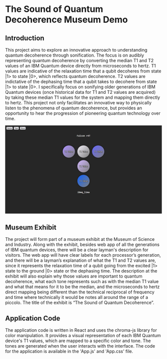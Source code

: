 # The Sound of Quantum Decoherence Museum Demo

## Introduction

This project aims to explore an innovative approach to understanding quantum decoherence through sonification. The focus is on audibly representing quantum decoherence by converting the median T1 and T2 values of an IBM Quantum device directly from microseconds to hertz. T1 values are indicative of the relaxation time that a qubit decoheres from state |1> to state |0>, which reflects quantum decoherence. T2 values are indictative of the dephasing time that a qubit takes to decohere from state |1> to state |0>. I specifically focus on sonifying older generations of IBM Quantum devices (once historical data for T1 and T2 values are acquired) by taking these median T1 values for the system and mapping them directly to hertz. This project not only facilitates an innovative way to physically listen to the phenomena of quantum decoherence, but provides an opportunity to hear the progression of pioneering quantum technology over time.

![Project Screenshot](./Screenshot%20(693).png "Screenshot of my project")

## Museum Exhibit

The project will form part of a museum exhibit at the Museum of Science and Industry. Along with the exhibit, besides web app of all the generations of IBM quantum devices, there will be a clear layman's description for visitors. The web app will have clear labels for each processor’s generation, and there will be a layman’s explanation of what the T1 and T2 values are, since it represents the relaxation time of a qubit going from the excited |1> state to the ground |0> state or the dephasing time. The description at the exhibit will also explain why those values are important to quantum decoherence, what each tone represents such as with the median T1 value and what that means for it to be the median, and the microseconds to hertz direct mapping being different than the technical reciprocal of frequency and time where technically it would be notes all around the range of a piccolo. The title of the exhibit is “The Sound of Quantum Decoherence”.

## Application Code

The application code is written in React and uses the chroma-js library for color manipulation. It provides a visual representation of each IBM Quantum device's T1 values, which are mapped to a specific color and tone. The tones are generated when the user interacts with the interface. The code for the application is available in the 'App.js' and 'App.css' file.
